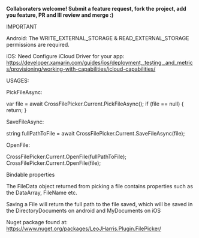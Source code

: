 **Collaboraters welcome! Submit a feature request, fork the project, add you feature, PR and Ill review and merge :)**

IMPORTANT

Android: The WRITE_EXTERNAL_STORAGE & READ_EXTERNAL_STORAGE permissions are required.

iOS: Need Configure iCloud Driver for your app: https://developer.xamarin.com/guides/ios/deployment,_testing,_and_metrics/provisioning/working-with-capabilities/icloud-capabilities/

USAGES:

PickFileAsync:

var file = await CrossFilePicker.Current.PickFileAsync();
            if (file == null)
            {
                return;
            }
            
SaveFileAsync:

string fullPathToFile = await CrossFilePicker.Current.SaveFileAsync(file);

OpenFile:

CrossFilePicker.Current.OpenFile(fullPathToFile);
CrossFilePicker.Current.OpenFile(file);

Bindable properties

The FileData object returned from picking a file contains properties such as the DataArray, FileName etc.

Saving a File will return the full path to the file saved, which will be saved in the DirectoryDocuments on android and MyDocuments
on iOS

Nuget package found at: https://www.nuget.org/packages/LeoJHarris.Plugin.FilePicker/
